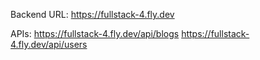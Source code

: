 Backend URL:
https://fullstack-4.fly.dev

APIs:
https://fullstack-4.fly.dev/api/blogs
https://fullstack-4.fly.dev/api/users